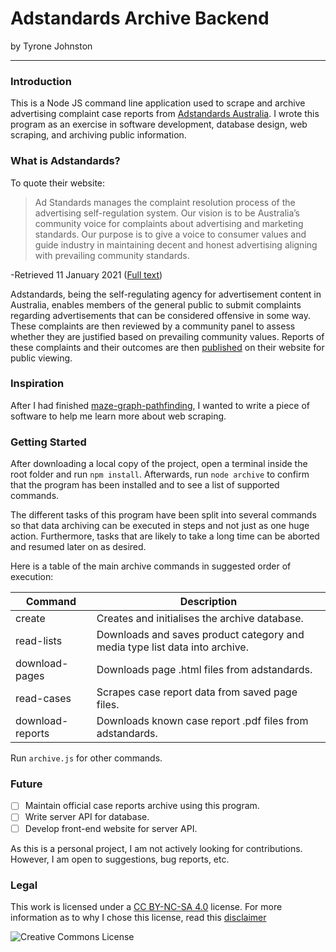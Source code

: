 

# Adstandards Archive Backend
by Tyrone Johnston

---

### Introduction
This is a Node JS command line application used to scrape and archive advertising complaint case reports from [Adstandards Australia](https://adstandards.com.au). I wrote this program as an exercise in software development, database design, web scraping, and archiving public information.

### What is Adstandards?
To quote their website:

>Ad Standards manages the complaint resolution process of the advertising self-regulation system. Our vision is to be Australia’s community voice for complaints about advertising and marketing standards. Our purpose is to give a voice to consumer values and guide industry in maintaining decent and honest advertising aligning with prevailing community standards.

\-Retrieved 11 January 2021 ([Full text](https://adstandards.com.au/about/ad-standards))

Adstandards, being the self-regulating agency for advertisement content in Australia, enables members of the general public to submit complaints regarding advertisements that can be considered offensive in some way. These complaints are then reviewed by a community panel to assess whether they are justified based on prevailing community values. Reports of these complaints and their outcomes are then [published](https://adstandards.com.au/cases) on their website for public viewing.

### Inspiration
After I had finished [maze-graph-pathfinding](https://gitlab.com/tjohnston_softdev_personal/maze-graph-pathfinding), I wanted to write a piece of software to help me learn more about web scraping.

### Getting Started
After downloading a local copy of the project, open a terminal inside the root folder and run `npm install`. Afterwards, run `node archive` to confirm that the program has been installed and to see a list of supported commands.

The different tasks of this program have been split into several commands so that data archiving can be executed in steps and not just as one huge action. Furthermore, tasks that are likely to take a long time can be aborted and resumed later on as desired.

Here is a table of the main archive commands in suggested order of execution:

| Command          | Description                                                                 |
|------------------|-----------------------------------------------------------------------------|
| create           | Creates and initialises the archive database.                               |
| read-lists       | Downloads and saves product category and media type list data into archive. |
| download-pages   | Downloads page .html files from adstandards.                                |
| read-cases       | Scrapes case report data from saved page files.                             |
| download-reports | Downloads known case report .pdf files from adstandards.                    |


Run `archive.js` for other commands.


### Future
- [ ] Maintain official case reports archive using this program.
- [ ] Write server API for database.
- [ ] Develop front-end website for server API.

As this is a personal project, I am not actively looking for contributions. However, I am open to suggestions, bug reports, etc.


### Legal
This work is licensed under a [CC BY-NC-SA 4.0](https://creativecommons.org/licenses/by-nc-sa/4.0/) license. For more information as to why I chose this license, read this [disclaimer](./disclaimer.md)

![Creative Commons License](https://i.creativecommons.org/l/by-nc-sa/4.0/88x31.png)

